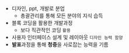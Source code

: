 - 디자인, ppt, 개발로 분업
  - 총괄관리를 통해 모든 분야의 지식 습득
- 블록 코딩을 활용한 개발과정
  - 보다 직관적인 코딩 `활용`
- 사용자 인터페이스 설계 및 레이아웃 `디자인 능력 함양`
-  **발표**과정을 통해 **청중**을 사로잡는 능력을 기름